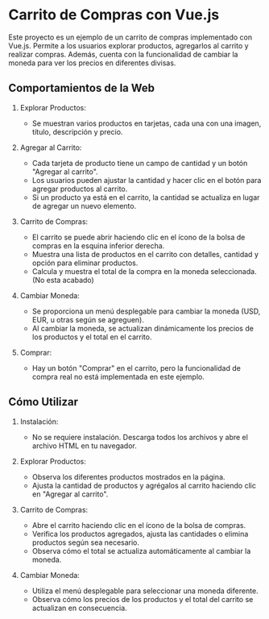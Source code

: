 Carrito de Compras con Vue.js
=============================

Este proyecto es un ejemplo de un carrito de compras implementado con Vue.js. Permite a los usuarios explorar productos, agregarlos al carrito y realizar compras. Además, cuenta con la funcionalidad de cambiar la moneda para ver los precios en diferentes divisas.

Comportamientos de la Web
-------------------------

1.  Explorar Productos:

    -   Se muestran varios productos en tarjetas, cada una con una imagen, título, descripción y precio.
2.  Agregar al Carrito:

    -   Cada tarjeta de producto tiene un campo de cantidad y un botón "Agregar al carrito".
    -   Los usuarios pueden ajustar la cantidad y hacer clic en el botón para agregar productos al carrito.
    -   Si un producto ya está en el carrito, la cantidad se actualiza en lugar de agregar un nuevo elemento.
3.  Carrito de Compras:

    -   El carrito se puede abrir haciendo clic en el ícono de la bolsa de compras en la esquina inferior derecha.
    -   Muestra una lista de productos en el carrito con detalles, cantidad y opción para eliminar productos.
    -   Calcula y muestra el total de la compra en la moneda seleccionada. (No esta acabado)
4.  Cambiar Moneda:

    -   Se proporciona un menú desplegable para cambiar la moneda (USD, EUR, u otras según se agreguen).
    -   Al cambiar la moneda, se actualizan dinámicamente los precios de los productos y el total en el carrito.
5.  Comprar:

    -   Hay un botón "Comprar" en el carrito, pero la funcionalidad de compra real no está implementada en este ejemplo.

Cómo Utilizar
-------------

1.  Instalación:

    -   No se requiere instalación. Descarga todos los archivos y abre el archivo HTML en tu navegador.
2.  Explorar Productos:

    -   Observa los diferentes productos mostrados en la página.
    -   Ajusta la cantidad de productos y agrégalos al carrito haciendo clic en "Agregar al carrito".
3.  Carrito de Compras:

    -   Abre el carrito haciendo clic en el ícono de la bolsa de compras.
    -   Verifica los productos agregados, ajusta las cantidades o elimina productos según sea necesario.
    -   Observa cómo el total se actualiza automáticamente al cambiar la moneda.
4.  Cambiar Moneda:

    -   Utiliza el menú desplegable para seleccionar una moneda diferente.
    -   Observa cómo los precios de los productos y el total del carrito se actualizan en consecuencia.
